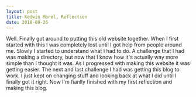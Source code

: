 ```yaml
---
layout: post
title: Kedwin Morel, Reflection
date: 2018-09-26
---
```


Well. Finally got around to putting this old website together. When I first started with this I was completely lost until I got help from people around me. Slowly I started to understand what I had to do. A challenge that I had was making a directory, but now that I know how it's actually way more simple than I thought it was. As I progressed with making this website it was getting easier. The next and last challenge I had was getting this blog to work. I just kept on changing stuff and looking back at what I did until I finally got it right. Now I'm fianlly finished with my first reflection and making this blog.
